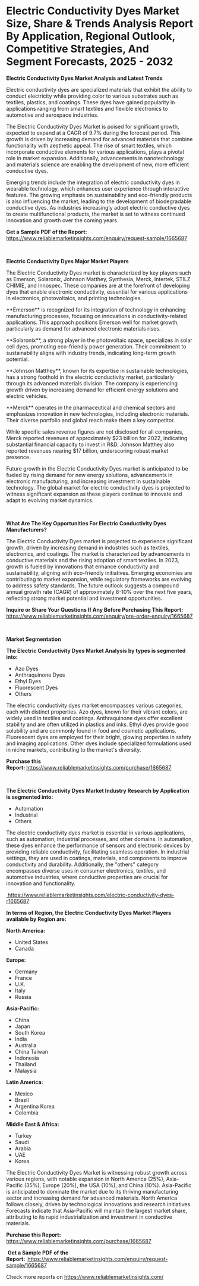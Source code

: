 <p><h1>Electric Conductivity Dyes Market Size, Share & Trends Analysis Report By Application, Regional Outlook, Competitive Strategies, And Segment Forecasts, 2025 - 2032</h1></p><p><strong>Electric Conductivity Dyes Market Analysis and Latest Trends</strong></p>
<p><p>Electric conductivity dyes are specialized materials that exhibit the ability to conduct electricity while providing color to various substrates such as textiles, plastics, and coatings. These dyes have gained popularity in applications ranging from smart textiles and flexible electronics to automotive and aerospace industries. </p><p>The Electric Conductivity Dyes Market is poised for significant growth, expected to expand at a CAGR of 9.7% during the forecast period. This growth is driven by increasing demand for advanced materials that combine functionality with aesthetic appeal. The rise of smart textiles, which incorporate conductive elements for various applications, plays a pivotal role in market expansion. Additionally, advancements in nanotechnology and materials science are enabling the development of new, more efficient conductive dyes.</p><p>Emerging trends include the integration of electric conductivity dyes in wearable technology, which enhances user experience through interactive features. The growing emphasis on sustainability and eco-friendly products is also influencing the market, leading to the development of biodegradable conductive dyes. As industries increasingly adopt electric conductive dyes to create multifunctional products, the market is set to witness continued innovation and growth over the coming years.</p></p>
<p><strong>Get a Sample PDF of the Report:&nbsp;</strong> <a href="https://www.reliablemarketinsights.com/enquiry/request-sample/1665687?utm_campaign=1887&utm_medium=2&utm_source=Github&utm_content=ia&utm_term=02022025&utm_id=electric-conductivity-dyes">https://www.reliablemarketinsights.com/enquiry/request-sample/1665687</a></p>
<p>&nbsp;</p>
<p><strong>Electric Conductivity Dyes Major Market Players</strong></p>
<p><p>The Electric Conductivity Dyes market is characterized by key players such as Emerson, Solaronix, Johnson Matthey, Synthesia, Merck, Intertek, STILZ CHIMIE, and Innospec. These companies are at the forefront of developing dyes that enable electronic conductivity, essential for various applications in electronics, photovoltaics, and printing technologies.</p><p>**Emerson** is recognized for its integration of technology in enhancing manufacturing processes, focusing on innovations in conductivity-related applications. This approach positions Emerson well for market growth, particularly as demand for advanced electronic materials rises.</p><p>**Solaronix**, a strong player in the photovoltaic space, specializes in solar cell dyes, promoting eco-friendly power generation. Their commitment to sustainability aligns with industry trends, indicating long-term growth potential.</p><p>**Johnson Matthey**, known for its expertise in sustainable technologies, has a strong foothold in the electric conductivity market, particularly through its advanced materials division. The company is experiencing growth driven by increasing demand for efficient energy solutions and electric vehicles.</p><p>**Merck** operates in the pharmaceutical and chemical sectors and emphasizes innovation in new technologies, including electronic materials. Their diverse portfolio and global reach make them a key competitor.</p><p>While specific sales revenue figures are not disclosed for all companies, Merck reported revenues of approximately $23 billion for 2022, indicating substantial financial capacity to invest in R&D. Johnson Matthey also reported revenues nearing $17 billion, underscoring robust market presence.</p><p>Future growth in the Electric Conductivity Dyes market is anticipated to be fueled by rising demand for new energy solutions, advancements in electronic manufacturing, and increasing investment in sustainable technology. The global market for electric conductivity dyes is projected to witness significant expansion as these players continue to innovate and adapt to evolving market dynamics.</p></p>
<p>&nbsp;</p>
<p><strong>What Are The Key Opportunities For Electric Conductivity Dyes Manufacturers?</strong></p>
<p><p>The Electric Conductivity Dyes market is projected to experience significant growth, driven by increasing demand in industries such as textiles, electronics, and coatings. The market is characterized by advancements in conductive materials and the rising adoption of smart textiles. In 2023, growth is fueled by innovations that enhance conductivity and sustainability, aligning with eco-friendly initiatives. Emerging economies are contributing to market expansion, while regulatory frameworks are evolving to address safety standards. The future outlook suggests a compound annual growth rate (CAGR) of approximately 8-10% over the next five years, reflecting strong market potential and investment opportunities.</p></p>
<p><strong>Inquire or Share Your Questions If Any Before Purchasing This Report:</strong> <a href="https://www.reliablemarketinsights.com/enquiry/pre-order-enquiry/1665687?utm_campaign=1887&utm_medium=2&utm_source=Github&utm_content=ia&utm_term=02022025&utm_id=electric-conductivity-dyes">https://www.reliablemarketinsights.com/enquiry/pre-order-enquiry/1665687</a></p>
<p>&nbsp;</p>
<p><strong>Market Segmentation</strong></p>
<p><strong>The Electric Conductivity Dyes Market Analysis by types is segmented into:</strong></p>
<p><ul><li>Azo Dyes</li><li>Anthraquinone Dyes</li><li>Ethyl Dyes</li><li>Fluorescent Dyes</li><li>Others</li></ul></p>
<p><p>The electric conductivity dyes market encompasses various categories, each with distinct properties. Azo dyes, known for their vibrant colors, are widely used in textiles and coatings. Anthraquinone dyes offer excellent stability and are often utilized in plastics and inks. Ethyl dyes provide good solubility and are commonly found in food and cosmetic applications. Fluorescent dyes are employed for their bright, glowing properties in safety and imaging applications. Other dyes include specialized formulations used in niche markets, contributing to the market's diversity.</p></p>
<p><strong>Purchase this Report:&nbsp;</strong><a href="https://www.reliablemarketinsights.com/purchase/1665687?utm_campaign=1887&utm_medium=2&utm_source=Github&utm_content=ia&utm_term=02022025&utm_id=electric-conductivity-dyes">https://www.reliablemarketinsights.com/purchase/1665687</a></p>
<p>&nbsp;</p>
<p><strong>The Electric Conductivity Dyes Market Industry Research by Application is segmented into:</strong></p>
<p><ul><li>Automation</li><li>Industrial</li><li>Others</li></ul></p>
<p><p>The electric conductivity dyes market is essential in various applications, such as automation, industrial processes, and other domains. In automation, these dyes enhance the performance of sensors and electronic devices by providing reliable conductivity, facilitating seamless operation. In industrial settings, they are used in coatings, materials, and components to improve conductivity and durability. Additionally, the "others" category encompasses diverse uses in consumer electronics, textiles, and automotive industries, where conductive properties are crucial for innovation and functionality.</p></p>
<p><a href="https://www.reliablemarketinsights.com/electric-conductivity-dyes-r1665687?utm_campaign=1887&utm_medium=2&utm_source=Github&utm_content=ia&utm_term=02022025&utm_id=electric-conductivity-dyes">&nbsp;https://www.reliablemarketinsights.com/electric-conductivity-dyes-r1665687</a></p>
<p><strong>In terms of Region, the Electric Conductivity Dyes Market Players available by Region are:</strong></p>
<p>
    <p> <strong> North America: </strong>
        <ul>
            <li>United States</li>
            <li>Canada</li>
        </ul>
        </p> 
    <p> <strong> Europe: </strong>
        <ul>
            <li>Germany</li>
            <li>France</li>
            <li>U.K.</li>
            <li>Italy</li>
            <li>Russia</li>
        </ul>
        </p> 
    <p> <strong> Asia-Pacific: </strong>
        <ul>
            <li>China</li>
            <li>Japan</li>
            <li>South Korea</li>
            <li>India</li>
            <li>Australia</li>
            <li>China Taiwan</li>
            <li>Indonesia</li>
            <li>Thailand</li>
            <li>Malaysia</li>
        </ul>
        </p> 
    <p> <strong> Latin America: </strong>
        <ul>
            <li>Mexico</li>
            <li>Brazil</li>
            <li>Argentina Korea</li>
            <li>Colombia</li>
        </ul>
        </p> 
    <p> <strong> Middle East & Africa: </strong>
        <ul>
            <li>Turkey</li>
            <li>Saudi</li>
            <li>Arabia</li>
            <li>UAE</li>
            <li>Korea</li>
        </ul>
    </p>
    </p>
<p><p>The Electric Conductivity Dyes Market is witnessing robust growth across various regions, with notable expansion in North America (25%), Asia-Pacific (35%), Europe (20%), the USA (10%), and China (10%). Asia-Pacific is anticipated to dominate the market due to its thriving manufacturing sector and increasing demand for advanced materials. North America follows closely, driven by technological innovations and research initiatives. Forecasts indicate that Asia-Pacific will maintain the largest market share, attributing to its rapid industrialization and investment in conductive materials.</p></p>
<p><strong>Purchase this Report: </strong><a href="https://www.reliablemarketinsights.com/purchase/1665687?utm_campaign=1887&utm_medium=2&utm_source=Github&utm_content=ia&utm_term=02022025&utm_id=electric-conductivity-dyes">https://www.reliablemarketinsights.com/purchase/1665687</a></p>
<p>&nbsp;<strong>Get a Sample PDF of the Report:&nbsp;&nbsp;</strong><a href="https://www.reliablemarketinsights.com/enquiry/request-sample/1665687?utm_campaign=1887&utm_medium=2&utm_source=Github&utm_content=ia&utm_term=02022025&utm_id=electric-conductivity-dyes">https://www.reliablemarketinsights.com/enquiry/request-sample/1665687</a></p>
<p><strong></strong></p>
<p>Check more reports on <a href="https://www.reliablemarketinsights.com/?utm_campaign=1887&utm_medium=2&utm_source=Github&utm_content=ia&utm_term=02022025&utm_id=electric-conductivity-dyes">https://www.reliablemarketinsights.com/</a></p>